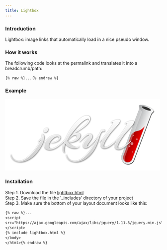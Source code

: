 ```yaml
---
title: Lightbox
---
```


### Introduction

Lightbox: image links that automatically load in a nice pseudo window.

### How it works

The following code looks at the permalink and translates it into a breadcrumb/path:

```
{% raw %}...{% endraw %}
```

### Example

<a href="/img/logo-2x.png"><img src="/img/logo-2x.png" /></a>

### Installation

Step 1. Download the file [lightbox.html](https://raw.githubusercontent.com/jhvanderschee/jekyllcodex/gh-pages/_includes/lightbox.html)
<br />Step 2. Save the file in the '_includes' directory of your project
<br />Step 3. Make sure the bottom of your layout document looks like this:

```
{% raw %}...
<script src="https://ajax.googleapis.com/ajax/libs/jquery/1.11.3/jquery.min.js"></script>
{% include lightbox.html %}
</body>
</html>{% endraw %}
```